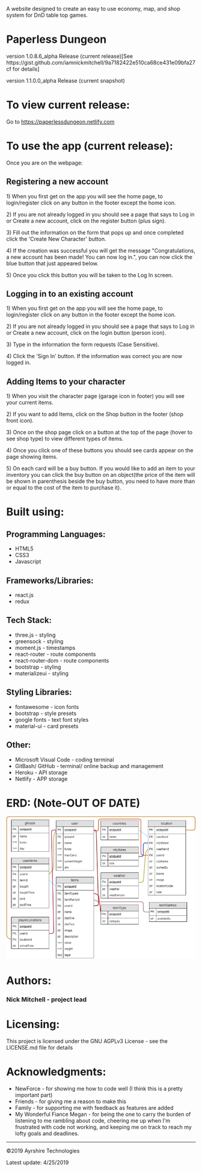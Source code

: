 A website designed to create an easy to use economy, map, and shop system for DnD table top games.

<h1>Paperless Dungeon</h1>
<p>version 1.0.8.6_alpha Release (current release)[See https://gist.github.com/iamnickmitchell/9a7182422e510ca68ce431e09bfa27cf for details]</p>
<p>version 1.1.0.0_alpha Release (current snapshot)</p>


# To view current release:
Go to https://paperlessdungeon.netlify.com

<!-- # To view snapshot:
1) Fork a copy of the pre-release code at https://github.com/iamnickmitchell/Paperless-Dungeon.
2) Go into the kennel subfolder using the terminal of your choice (I currently use GitBash).
3) Start a localhost server and run npm start (you must have node.js installed). -->

# To use the app (current release):

<p>Once you are on the webpage:</p>

<h2>Registering a new account</h2>
<p>1) When you first get on the app you will see the home page, to login/register click on any button in the footer except the home icon.</p>
<p>2) If you are not already logged in you should see a page that says to Log in or Create a new account, click on the register button (plus sign).</p>
<p>3) Fill out the information on the form that pops up and once completed click the 'Create New Character' button.</p>
<p>4) If the creation was successful you will get the message "Congratulations, a new account has been made! You can now log in.", you can now click the blue button that just appeared below.</p>
<p>5) Once you click this button you will be taken to the Log In screen.</p>

<h2>Logging in to an existing account</h2>
<p>1) When you first get on the app you will see the home page, to login/register click on any button in the footer except the home icon.</p>
<p>2) If you are not already logged in you should see a page that says to Log in or Create a new account, click on the login button (person icon).</p>
<p>3) Type in the information the form requests (Case Sensitive).</p>
<p>4) Click the 'Sign In' button. If the information was correct you are now logged in.</p>

<h2>Adding Items to your character</h2>
<p>1) When you visit the character page (garage icon in footer) you will see your current items.</p>
<p>2) If you want to add Items, click on the Shop button in the footer (shop front icon).</p>
<p>3) Once on the shop page click on a button at the top of the page (hover to see shop type) to view different types of items.</p>
<p>4) Once you click one of these buttons you should see cards appear on the page showing items.</p>
<p>5) On each card will be a buy button. If you would like to add an item to your inventory you can click the buy button on an object(the price of the item will be shown in parenthesis beside the buy button, you need to have more than or equal to the cost of the item to purchase it).</p>


<!-- # To use the app (snapshot): Coming Soon... -->


# Built using:
Programming Languages:
----------------
* HTML5
* CSS3
* Javascript

Frameworks/Libraries:
----------------
* react.js
* redux

Tech Stack:
----------------
* three.js - styling
* greensock - styling
* moment.js - timestamps
* react-router - route components
* react-router-dom - route components
* bootstrap - styling
* materializeui - styling

Styling Libraries:
----------------
* fontawesome - icon fonts
* bootstrap - style presets
* google fonts - text font styles
* material-ui - card presets

Other:
----------------
* Microsoft Visual Code - coding terminal
* GitBash/ GitHub - terminal/ online backup and management
* Heroku - API storage
* Netlify - APP storage

# ERD: (Note-OUT OF DATE)
![Error: Image not found!](public/Images/README_images/ERD.png)

# Authors:
<h3>Nick Mitchell - project lead<h3>

# Licensing:
This project is licensed under the GNU AGPLv3 License - see the LICENSE.md file for details

# Acknowledgments:
* NewForce - for showing me how to code well (I think this is a pretty important part)
* Friends - for giving me a reason to make this
* Family - for supporting me with feedback as features are added
* My Wonderful Fiance Megan - for being the one to carry the burden of listening to me rambling about code, cheering me up when I'm frustrated with code not working, and keeping me on track to reach my lofty goals and deadlines.

-----------
&#169;2019 Ayrshire Technologies

Latest update: 4/25/2019
